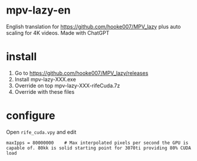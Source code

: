 # mpv-lazy-en
English translation for https://github.com/hooke007/MPV_lazy plus auto scaling for 4K videos. Made with ChatGPT

# install
1) Go to https://github.com/hooke007/MPV_lazy/releases
2) Install mpv-lazy-XXX.exe
3) Override on top mpv-lazy-XXX-rifeCuda.7z
4) Override with these files

# configure
Open `rife_cuda.vpy` and edit 
```
maxIpps = 80000000    # Max interpolated pixels per second the GPU is capable of. 80kk is solid starting point for 3070ti providing 80% CUDA load
```

